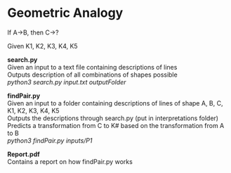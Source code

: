# Geometric Analogy

If A->B, then C->?

Given K1, K2, K3, K4, K5


**search.py**  
Given an input to a text file containing descriptions of lines  
Outputs description of all combinations of shapes possible  
*python3 search.py input.txt outputFolder*  

**findPair.py**  
Given an input to a folder containing descriptions of lines of shape A, B, C, K1, K2, K3, K4, K5  
Outputs the descriptions through search.py (put in interpretations folder)  
Predicts a transformation from C to K# based on the transformation from A to B  
*python3 findPair.py inputs/P1*  

**Report.pdf**  
Contains a report on how findPair.py works  